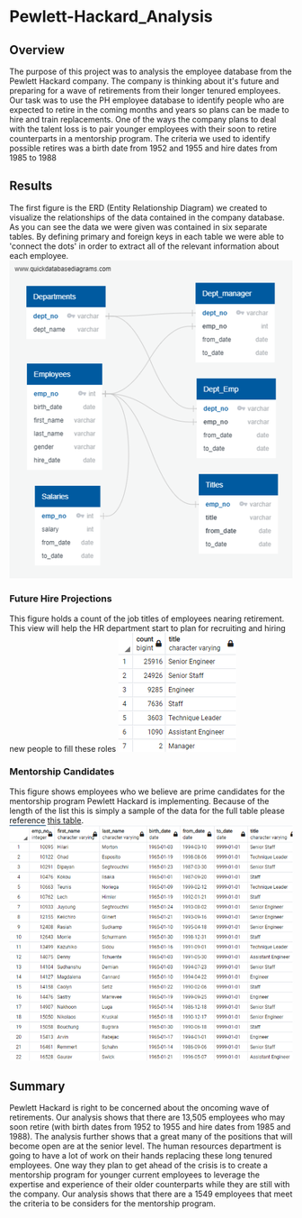 # Pewlett-Hackard_Analysis

## Overview
The purpose of this project was to analysis the employee database from the Pewlett Hackard company. The company is thinking about it's future and preparing for a wave of retirements from their longer tenured employees. Our task was to use the PH employee database to identify people who are expected to retire in the coming months and years so plans can be made to hire and train replacements. One of the ways the company plans to deal with the talent loss is to pair younger employees with their soon to retire counterparts in a mentorship program. The criteria we used to identify possible retires was a birth date from 1952 and 1955 and hire dates from 1985 to 1988

## Results
The first figure is the ERD (Entity Relationship Diagram) we created to visualize the relationships of the data contained in the company database. As you can see the data we were given was contained in six separate tables. By defining primary and foreign keys in each table we were able to 'connect the dots' in order to extract all of the relevant information about each employee.
![ERD](/EmployeeDB.png)

### Future Hire Projections
This figure holds a count of the job titles of employees nearing retirement. This view will help the HR department start to plan for recruiting and hiring new people to fill these roles
![Retiring Titles](/retiring_titles.png)

### Mentorship Candidates
This figure shows employees who we believe are prime candidates for the mentorship program Pewlett Hackard is implementing. Because of the length of the list this is simply a sample of the data for the full table please reference [this table](/data/mentorship_eligibility.csv).
![Mentorship Top](/mentor_head.png)

## Summary
Pewlett Hackard is right to be concerned about the oncoming wave of retirements. Our analysis shows that there are 13,505 employees who may soon retire (with birth dates from 1952 to 1955 and hire dates from 1985 and 1988). The analysis further shows that a great many of the positions that will become open are at the senior level. The human resources department is going to have a lot of work on their hands replacing these long tenured employees. One way they plan to get ahead of the crisis is to create a mentorship program for younger current employees to leverage the expertise and experience of their older counterparts while they are still with the company. Our analysis shows that there are a 1549 employees that meet the criteria to be considers for the mentorship program.
